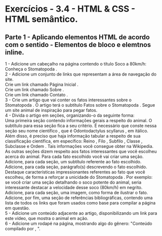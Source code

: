 # Exercícios - 3.4 - HTML & CSS - HTML semântico.

## Parte 1 - Aplicando elementos HTML de acordo com o sentido - Elementos de bloco e elemtnos inline.

1 - Adicione um cabeçalho na página contendo o título Soco a 80km/h: Conheça o Stomatopoda .\
2 - Adicione um conjunto de links que representam a área de navegação do site.\
Crie um link chamado Página Inicial .\
Crie um link chamado Sobre .\
Crie um link chamado Contato .\
3 - Crie um artigo que vai conter os fatos interessantes sobre o Stomatopoda . O artigo terá o subtítulo Fatos sobre o Stomatopoda . Segue um site animal de inspiração para pegar fatos.\
4 - Divida o artigo em seções, organizando-o da seguinte forma:\
Uma primeira seção contendo informações gerais a respeito do animal. O subtítulo para essa seção fica a seu critério. É necessário que conste nessa seção seu nome científico , que é Odontodactylus scyllarus , em itálico. Além disso, é preciso que haja informação tabular a respeito de sua classificação científica, em específico: Reino , Filo , Subfilo , Classe , Subclasse e Ordem . Tais informações você consegue obter na Wikipedia.\
As outras seções dizem respeito aos fatos interessantes que você escolheu acerca do animal. Para cada fato escolhido você vai criar uma seção.\
Adicione, para cada seção, um subtítulo referente ao fato escolhido.\
Adicione, para cada seção, parágrafo(s) descrevendo o fato escolhido.\
Destaque características impressionantes referentes ao fato que você escolheu, de forma a reforçar a unicidade do Stomatopoda . Por exemplo: se você criar uma seção detalhando o soco potente do animal, seria interessante destacar a velocidade desse soco (80km/h) em negrito.\
Adicione, para cada seção, uma imagem, como forma de ilustrar o fato.\
Adicione, por fim, uma seção de referências bibliográficas, contendo uma lista de todos os links que foram usados como base para compilar a página em questão.\
5 - Adicione um conteúdo adjacente ao artigo, disponibilizando um link para este vídeo, que mostra o animal em ação.\
6 - Adicione um rodapé na página, mostrando algo do gênero: "Conteúdo compilado por <insere seu nome>, <ano atual>".
